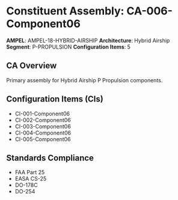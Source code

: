 # Constituent Assembly: CA-006-Component06

**AMPEL**: AMPEL-18-HYBRID-AIRSHIP
**Architecture**: Hybrid Airship
**Segment**: P-PROPULSION
**Configuration Items**: 5

## CA Overview
Primary assembly for Hybrid Airship P Propulsion components.

## Configuration Items (CIs)
- CI-001-Component06
- CI-002-Component06
- CI-003-Component06
- CI-004-Component06
- CI-005-Component06

## Standards Compliance
- FAA Part 25
- EASA CS-25
- DO-178C
- DO-254
